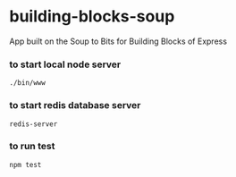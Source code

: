 # building-blocks-soup
App built on the Soup to Bits for Building Blocks of Express



### to start local node server

	./bin/www

### to start redis database server

	redis-server
	
### to run test

	npm test 
